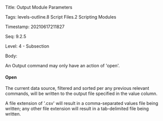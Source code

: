 Title:  Output Module Parameters

Tags:   levels-outline.8 Script Files.2 Scripting Modules

Timestamp: 20210617211827

Seq:    9.2.5

Level:  4 - Subsection

Body: 

An Output command may only have an action of 'open'.

#### Open

The current data source, filtered and sorted per any previous relevant commands, will be written to the output file specified in the value column. 

A file extension of '.csv' will result in a comma-separated values file being written; any other file extension will result in a tab-delimited file being written.
